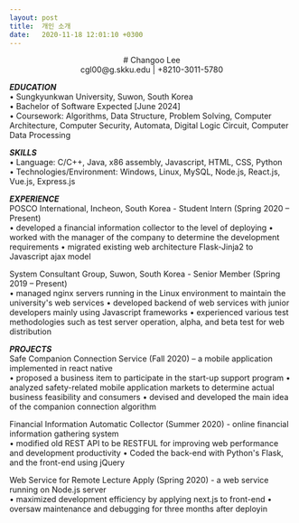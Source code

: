 ```yaml
---
layout: post
title:  개인 소개
date:   2020-11-18 12:01:10 +0300
---
```


<center>
# Changoo Lee
</center>  

<center>cgl00@g.skku.edu | +8210-3011-5780 </center>   

***EDUCATION***    
• Sungkyunkwan University, Suwon, South Korea    
• Bachelor of Software Expected [June 2024]    
• Coursework: Algorithms, Data Structure, Problem Solving, Computer Architecture, Computer Security, Automata, Digital Logic Circuit, Computer Data Processing    
   
   
***SKILLS***    
• Language: C/C++, Java, x86 assembly, Javascript, HTML, CSS, Python    
• Technologies/Environment: Windows, Linux, MySQL, Node.js, React.js, Vue.js, Express.js    
   
   
***EXPERIENCE***   
POSCO International, Incheon, South Korea - Student Intern (Spring 2020 – Present)   
• developed a financial information collector to the level of deploying
• worked with the manager of the company to determine the development requirements
• migrated existing web architecture Flask-Jinja2 to Javascript ajax model
   
   
System Consultant Group, Suwon, South Korea - Senior Member (Spring 2019 – Present)   
• managed nginx servers running in the Linux environment to maintain the university's web services • developed backend of web services with junior developers mainly using Javascript frameworks
• experienced various test methodologies such as test server operation, alpha, and beta test for web distribution
   
   
***PROJECTS***    
Safe Companion Connection Service (Fall 2020) – a mobile application implemented in react native   
• proposed a business item to participate in the start-up support program
• analyzed safety-related mobile application markets to determine actual business feasibility and consumers
• devised and developed the main idea of the companion connection algorithm
  
   
Financial Information Automatic Collector (Summer 2020) - online financial information gathering system    
• modified old REST API to be RESTFUL for improving web performance and development productivity 
• Coded the back-end with Python's Flask, and the front-end using jQuery 
   
Web Service for Remote Lecture Apply (Spring 2020) - a web service running on Node.js server    
• maximized development efficiency by applying next.js to front-end 
• oversaw maintenance and debugging for three months after deployin
